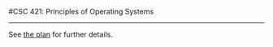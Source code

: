 #CSC 421: Principles of Operating Systems

---

See [the plan](https://github.com/royhowie/operating-system/blob/master/plan.txt) for further details.
